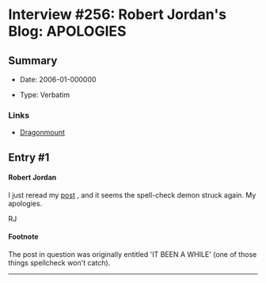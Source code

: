 # Interview #256: Robert Jordan's Blog: APOLOGIES

## Summary

- Date: 2006-01-000000

- Type: Verbatim

### Links

- [Dragonmount](http://www.dragonmount.com/forums/blog/4/entry-334-apologies/)


## Entry #1

#### Robert Jordan

I just reread my
[post](http://www.theoryland.com/intvmain.php?i=255)
, and it seems the spell-check demon struck again. My apologies.

RJ

#### Footnote

The post in question was originally entitled 'IT BEEN A WHILE' (one of those things spellcheck won't catch).


---

